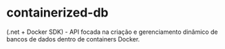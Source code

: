 # containerized-db
(.net + Docker SDK) - API focada na criação e gerenciamento dinâmico de bancos de dados dentro de containers Docker.
